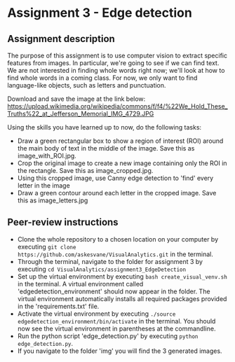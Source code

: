 # Assignment 3 - Edge detection

## Assignment description

The purpose of this assignment is to use computer vision to extract specific features from images. In particular, we're going to see if we can find text. We are not interested in finding whole words right now; we'll look at how to find whole words in a coming class. For now, we only want to find language-like objects, such as letters and punctuation.

Download and save the image at the link below:
https://upload.wikimedia.org/wikipedia/commons/f/f4/%22We_Hold_These_Truths%22_at_Jefferson_Memorial_IMG_4729.JPG

Using the skills you have learned up to now, do the following tasks:

- Draw a green rectangular box to show a region of interest (ROI) around the main body of text in the middle of the image. Save this as image_with_ROI.jpg.
- Crop the original image to create a new image containing only the ROI in the rectangle. Save this as image_cropped.jpg.
- Using this cropped image, use Canny edge detection to 'find' every letter in the image
- Draw a green contour around each letter in the cropped image. Save this as image_letters.jpg

## Peer-review instructions

- Clone the whole repository to a chosen location on your computer by executing ```git clone https://github.com/askesvane/VisualAnalytics.git``` in the terminal.
- Through the terminal, navigate to the folder for assignment 3 by executing ```cd VisualAnalytics/assignment3_EdgeDetection```
- Set up the virtual environment by executing ```bash create_visual_venv.sh``` in the terminal. A virtual environment called 'edgedetection_environment' should now appear in the folder. The virtual environment automatically installs all required packages provided in the 'requirements.txt' file.
- Activate the virtual environment by executing ```./source edgedetection_environment/bin/activate``` in the terminal. You should now see the virtual environment in parentheses at the commandline.
- Run the python script 'edge_detection.py' by executing ```python edge_detection.py```.
- If you navigate to the folder 'img' you will find the 3 generated images.




















